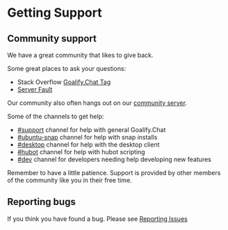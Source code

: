 # Getting Support

## Community support

We have a great community that likes to give back.

Some great places to ask your questions:

<!-- - [Goalify.Chat forums](https://forums.rocket.chat/) -->
- Stack Overflow [Goalify.Chat Tag](https://stackoverflow.com/questions/tagged/rocket.chat)
- [Server Fault](https://serverfault.com/search?q=Goalify.Chat)

Our community also often hangs out on our [community server](https://demo.goalify.chat).

Some of the channels to get help:

- [#support](https://demo.goalify.chat/channel/support) channel for help with general Goalify.Chat
- [#ubuntu-snap](https://demo.goalify.chat/channel/ubuntu-snap) channel for help with snap installs
- [#desktop](https://demo.goalify.chat/channel/desktop) channel for help with the desktop client
- [#hubot](https://demo.goalify.chat/channel/hubot) channel for help with hubot scripting
- [#dev](https://demo.goalify.chat/channel/dev) channel for developers needing help developing new features

Remember to have a little patience. Support is provided by other members of the community like you in their free time.

## Reporting bugs

If you think you have found a bug.  Please see [Reporting Issues](../contributing/reporting-issues/)
